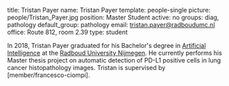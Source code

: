 title: Tristan Payer
name: Tristan Payer
template: people-single
picture: people/Tristan_Payer.jpg
position: Master Student
active: no
groups: diag, pathology
default_group: pathology
email: tristan.payer@radboudumc.nl
office: Route 812, room 2.39
type: student

In 2018, Tristan Payer graduated for his Bachelor's degree in <a href="https://www.ru.nl/opleidingen/bachelor/artificial-intelligence/">Artificial Intelligence</a> at the <a href="https://www.ru.nl/">Radboud University Nijmegen</a>. He currently performs his Master thesis project on automatic detection of PD-L1 positive cells in lung cancer histopathology images. Tristan is supervised by [member/francesco-ciompi]. 
